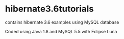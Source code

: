 # hibernate3.6tutorials
contains hibernate 3.6 examples using MySQL database

Coded using Java 1.8 and MySQL 5.5 with Eclipse Luna
